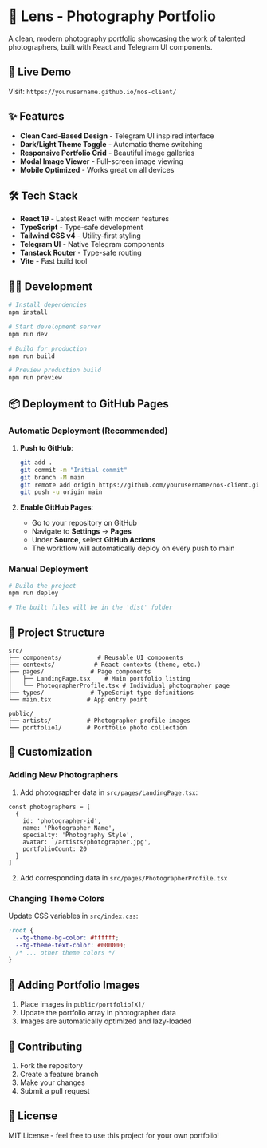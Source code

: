 # 📸 Lens - Photography Portfolio

A clean, modern photography portfolio showcasing the work of talented photographers, built with React and Telegram UI components.

## 🚀 Live Demo

Visit: `https://yourusername.github.io/nos-client/`

## ✨ Features

- **Clean Card-Based Design** - Telegram UI inspired interface
- **Dark/Light Theme Toggle** - Automatic theme switching
- **Responsive Portfolio Grid** - Beautiful image galleries
- **Modal Image Viewer** - Full-screen image viewing
- **Mobile Optimized** - Works great on all devices

## 🛠 Tech Stack

- **React 19** - Latest React with modern features
- **TypeScript** - Type-safe development
- **Tailwind CSS v4** - Utility-first styling
- **Telegram UI** - Native Telegram components
- **Tanstack Router** - Type-safe routing
- **Vite** - Fast build tool

## 🏃‍♂️ Development

```bash
# Install dependencies
npm install

# Start development server
npm run dev

# Build for production
npm run build

# Preview production build
npm run preview
```

## 📦 Deployment to GitHub Pages

### Automatic Deployment (Recommended)

1. **Push to GitHub**:
   ```bash
   git add .
   git commit -m "Initial commit"
   git branch -M main
   git remote add origin https://github.com/yourusername/nos-client.git
   git push -u origin main
   ```

2. **Enable GitHub Pages**:
   - Go to your repository on GitHub
   - Navigate to **Settings** → **Pages**
   - Under **Source**, select **GitHub Actions**
   - The workflow will automatically deploy on every push to main

### Manual Deployment

```bash
# Build the project
npm run deploy

# The built files will be in the 'dist' folder
```

## 📁 Project Structure

```
src/
├── components/          # Reusable UI components
├── contexts/           # React contexts (theme, etc.)
├── pages/             # Page components
│   ├── LandingPage.tsx    # Main portfolio listing
│   └── PhotographerProfile.tsx # Individual photographer page
├── types/             # TypeScript type definitions
└── main.tsx          # App entry point

public/
├── artists/          # Photographer profile images
└── portfolio1/       # Portfolio photo collection
```

## 🎨 Customization

### Adding New Photographers

1. Add photographer data in `src/pages/LandingPage.tsx`:
```tsx
const photographers = [
  {
    id: 'photographer-id',
    name: 'Photographer Name',
    specialty: 'Photography Style',
    avatar: '/artists/photographer.jpg',
    portfolioCount: 20
  }
]
```

2. Add corresponding data in `src/pages/PhotographerProfile.tsx`

### Changing Theme Colors

Update CSS variables in `src/index.css`:
```css
:root {
  --tg-theme-bg-color: #ffffff;
  --tg-theme-text-color: #000000;
  /* ... other theme colors */
}
```

## 📸 Adding Portfolio Images

1. Place images in `public/portfolio[X]/`
2. Update the portfolio array in photographer data
3. Images are automatically optimized and lazy-loaded

## 🤝 Contributing

1. Fork the repository
2. Create a feature branch
3. Make your changes
4. Submit a pull request

## 📄 License

MIT License - feel free to use this project for your own portfolio!